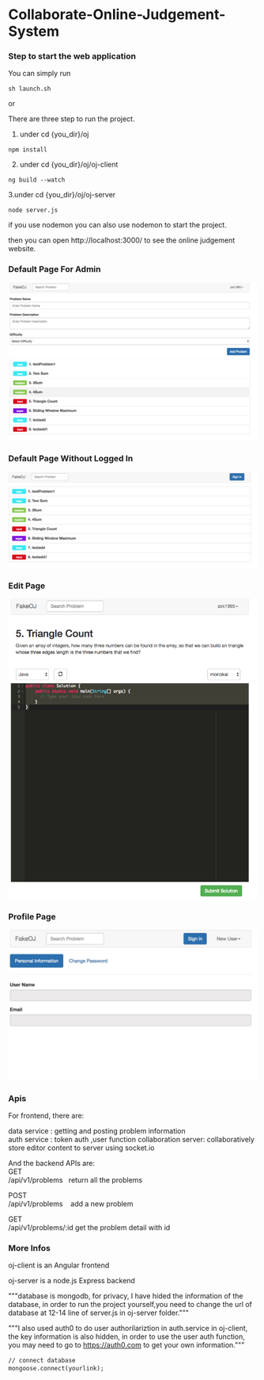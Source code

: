 # Collaborate-Online-Judgement-System

### Step to start the web application  

You can simply run  
```
sh launch.sh
```
or   

There are three step to run the project.
 
1. under cd {you_dir}/oj   
```
npm install
```
2. under cd {you_dir}/oj/oj-client
```
ng build --watch
```
3.under cd {you_dir}/oj/oj-server
```
node server.js
```
if you use nodemon you can also use nodemon to start the project.


then you can open http://localhost:3000/  to see the online judgement website.

### Default Page For Admin  
![Preview](./previews/Logged-In.png)
### Default Page Without Logged In  
![Preview](./previews/New-User.png)  
### Edit Page    
![Preview](./previews/editor-preview.png)    
### Profile Page  
![Preview](./previews/UserProfilePage.jpeg)  

### Apis  

For frontend, there are:  

data service :  getting and posting problem information  
auth service :  token auth ,user function
collaboration server: collaboratively store editor content to server using socket.io   

And the backend APIs are:  
GET  
/api/v1/problems    return all the problems  

POST  
/api/v1/problems    add a new problem  

GET  
/api/v1/problems/:id get the problem detail with id

### More Infos
 
 oj-client is an Angular frontend
 
 oj-server is a node.js Express backend
 
 """database is mongodb, for privacy, I have hided the information of the database, in order to run the project yourself,you need to change the url of database at 12-14 line of server.js in oj-server folder."""
 
"""I also used auth0 to do user authorilariztion in auth.service in oj-client, the key information is also hidden, in order to use the user auth function, you may need to go to https://auth0.com to get your own information."""
 
 ```
 // connect database
mongoose.connect(yourlink);
 ```
